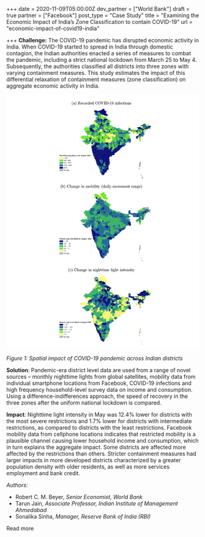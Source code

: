 +++
date = 2020-11-09T05:00:00Z
dev_partner = ["World Bank"]
draft = true
partner = ["Facebook"]
post_type = "Case Study"
title = "Examining the Economic Impact of India’s Zone Classification to contain COVID-19"
url = "economic-impact-of-covid19-india"

+++
**Challenge:** The COVID-19 pandemic has disrupted economic activity in India. When COVID-19 started to spread in India through domestic contagion, the Indian authorities enacted a series of measures to combat the pandemic, including a strict national lockdown from March 25 to May 4. Subsequently, the authorities classified all districts into three zones with varying containment measures. This study estimates the impact of this differential relaxation of containment measures (zone classification) on aggregate economic activity in India.

![](/india-economic-impact.png)

_Figure 1: Spatial impact of COVID-19 pandemic across Indian districts_

**Solution**: Pandemic-era district level data are used from a range of novel sources – monthly nighttime lights from global satellites, mobility data from individual smartphone locations from Facebook, COVID-19 infections and high frequency household-level survey data on income and consumption. Using a difference-indifferences approach, the speed of recovery in the three zones after the uniform national lockdown is compared.

**Impact**: Nighttime light intensity in May was 12.4% lower for districts with the most severe restrictions and 1.7% lower for districts with intermediate restrictions, as compared to districts with the least restrictions. Facebook mobility data from cellphone locations indicates that restricted mobility is a plausible channel causing lower household income and consumption, which in turn explains the aggregate impact. Some districts are affected more affected by the restrictions than others. Stricter containment measures had larger impacts in more developed districts characterized by a greater population density with older residents, as well as more services employment and bank credit.

_Authors:_

* Robert C. M. Beyer, _Senior Economist, World Bank_
* Tarun Jain, _Associate Professor, Indian Institute of Management Ahmedabad_
* Sonalika Sinha, _Manager, Reserve Bank of India (RBI)_

Read more